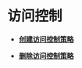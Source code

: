 # 访问控制<a name="ZH-CN_TOPIC_0000001142797432"></a>

-   **[创建访问控制策略](创建访问控制策略.md)**  

-   **[删除访问控制策略](删除访问控制策略.md)**  


